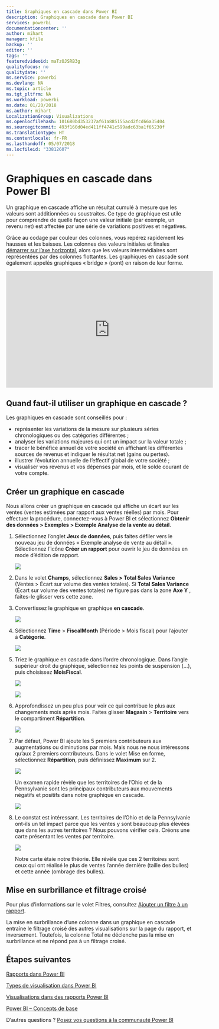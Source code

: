 ```yaml
---
title: Graphiques en cascade dans Power BI
description: Graphiques en cascade dans Power BI
services: powerbi
documentationcenter: ''
author: mihart
manager: kfile
backup: ''
editor: ''
tags: ''
featuredvideoid: maTzOJSRB3g
qualityfocus: no
qualitydate: ''
ms.service: powerbi
ms.devlang: NA
ms.topic: article
ms.tgt_pltfrm: NA
ms.workload: powerbi
ms.date: 01/20/2018
ms.author: mihart
LocalizationGroup: Visualizations
ms.openlocfilehash: 101680bd353237af61a885155acd2fcd66a35404
ms.sourcegitcommit: 493f160d04ed411ff4741c599adc63ba1f65230f
ms.translationtype: HT
ms.contentlocale: fr-FR
ms.lasthandoff: 05/07/2018
ms.locfileid: "33812607"
---
```

# <a name="waterfall-charts-in-power-bi"></a>Graphiques en cascade dans Power BI
Un graphique en cascade affiche un résultat cumulé à mesure que les valeurs sont additionnées ou soustraites. Ce type de graphique est utile pour comprendre de quelle façon une valeur initiale (par exemple, un revenu net) est affectée par une série de variations positives et négatives.

Grâce au codage par couleur des colonnes, vous repérez rapidement les hausses et les baisses. Les colonnes des valeurs initiales et finales [démarrer sur l’axe horizontal](https://support.office.com/article/Create-a-waterfall-chart-in-Office-2016-for-Windows-8de1ece4-ff21-4d37-acd7-546f5527f185#BKMK_Float "démarrent généralement sur l’axe horizontal"), alors que les valeurs intermédiaires sont représentées par des colonnes flottantes. Les graphiques en cascade sont également appelés graphiques « bridge » (pont) en raison de leur forme.

<iframe width="560" height="315" src="https://www.youtube.com/embed/qKRZPBnaUXM" frameborder="0" allow="autoplay; encrypted-media" allowfullscreen></iframe>

## <a name="when-to-use-a-waterfall-chart"></a>Quand faut-il utiliser un graphique en cascade ?
Les graphiques en cascade sont conseillés pour :

* représenter les variations de la mesure sur plusieurs séries chronologiques ou des catégories différentes ;
* analyser les variations majeures qui ont un impact sur la valeur totale ;
* tracer le bénéfice annuel de votre société en affichant les différentes sources de revenus et indiquer le résultat net (gains ou pertes).
* illustrer l’évolution annuelle de l’effectif global de votre société ;
* visualiser vos revenus et vos dépenses par mois, et le solde courant de votre compte. 

## <a name="create-a-waterfall-chart"></a>Créer un graphique en cascade
Nous allons créer un graphique en cascade qui affiche un écart sur les ventes (ventes estimées par rapport aux ventes réelles) par mois. Pour effectuer la procédure, connectez-vous à Power BI et sélectionnez **Obtenir des données \> Exemples \> Exemple Analyse de la vente au détail**. 

1. Sélectionnez l’onglet **Jeux de données**, puis faites défiler vers le nouveau jeu de données « Exemple analyse de vente au détail ».  Sélectionnez l’icône **Créer un rapport** pour ouvrir le jeu de données en mode d’édition de rapport. 
   
    ![](media/power-bi-visualization-waterfall-charts/power-bi-waterfall-report.png)
2. Dans le volet **Champs**, sélectionnez **Sales \> Total Sales Variance** (Ventes > Écart sur volume des ventes totales). Si **Total Sales Variance** (Écart sur volume des ventes totales) ne figure pas dans la zone **Axe Y** , faites-le glisser vers cette zone.
3. Convertissez le graphique en graphique **en cascade**. 
   
    ![](media/power-bi-visualization-waterfall-charts/convertwaterfall.png)
4. Sélectionnez **Time** \> **FiscalMonth** (Période > Mois fiscal) pour l’ajouter à **Catégorie**. 
   
    ![](media/power-bi-visualization-waterfall-charts/power-bi-waterfall.png)
5. Triez le graphique en cascade dans l’ordre chronologique. Dans l’angle supérieur droit du graphique, sélectionnez les points de suspension (...), puis choisissez **MoisFiscal**.
   
    ![](media/power-bi-visualization-waterfall-charts/power-bi-waterfall-sort.png)
   
    ![](media/power-bi-visualization-waterfall-charts/power-bi-waterfall-sorted.png)
6. Approfondissez un peu plus pour voir ce qui contribue le plus aux changements mois après mois. Faites glisser **Magasin** > **Territoire** vers le compartiment **Répartition**.
   
    ![](media/power-bi-visualization-waterfall-charts/power-bi-waterfall-breakdown.png)
7. Par défaut, Power BI ajoute les 5 premiers contributeurs aux augmentations ou diminutions par mois. Mais nous ne nous intéressons qu’aux 2 premiers contributeurs.  Dans le volet Mise en forme, sélectionnez **Répartition**, puis définissez **Maximum** sur 2.
   
    ![](media/power-bi-visualization-waterfall-charts/power-bi-waterfall-breakdown-maximum.png)
   
    Un examen rapide révèle que les territoires de l’Ohio et de la Pennsylvanie sont les principaux contributeurs aux mouvements négatifs et positifs dans notre graphique en cascade. 
   
    ![](media/power-bi-visualization-waterfall-charts/power-bi-waterfall-axis.png)
8. Le constat est intéressant. Les territoires de l’Ohio et de la Pennsylvanie ont-ils un tel impact parce que les ventes y sont beaucoup plus élevées que dans les autres territoires ?  Nous pouvons vérifier cela. Créons une carte présentant les ventes par territoire.  
   
    ![](media/power-bi-visualization-waterfall-charts/power-bi-map.png)
   
    Notre carte étaie notre théorie.  Elle révèle que ces 2 territoires sont ceux qui ont réalisé le plus de ventes l’année dernière (taille des bulles) et cette année (ombrage des bulles).

## <a name="highlighting-and-cross-filtering"></a>Mise en surbrillance et filtrage croisé
Pour plus d’informations sur le volet Filtres, consultez [Ajouter un filtre à un rapport](power-bi-report-add-filter.md).

La mise en surbrillance d’une colonne dans un graphique en cascade entraîne le filtrage croisé des autres visualisations sur la page du rapport, et inversement. Toutefois, la colonne Total ne déclenche pas la mise en surbrillance et ne répond pas à un filtrage croisé.

## <a name="next-steps"></a>Étapes suivantes
[Rapports dans Power BI](service-reports.md)

[Types de visualisation dans Power BI](power-bi-visualization-types-for-reports-and-q-and-a.md)

[Visualisations dans des rapports Power BI](power-bi-report-visualizations.md)

[Power BI – Concepts de base](service-basic-concepts.md)

D’autres questions ? [Posez vos questions à la communauté Power BI](http://community.powerbi.com/)

